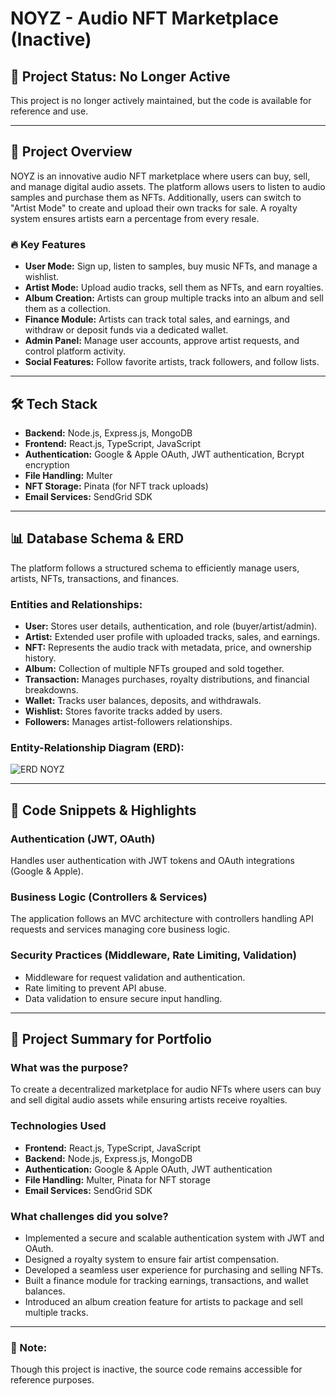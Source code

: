 # NOYZ - Audio NFT Marketplace (Inactive)

## 🚨 Project Status: No Longer Active
This project is no longer actively maintained, but the code is available for reference and use.

---

## 🎵 Project Overview
NOYZ is an innovative audio NFT marketplace where users can buy, sell, and manage digital audio assets. The platform allows users to listen to audio samples and purchase them as NFTs. Additionally, users can switch to "Artist Mode" to create and upload their own tracks for sale. A royalty system ensures artists earn a percentage from every resale.

### 🔥 Key Features
- **User Mode:** Sign up, listen to samples, buy music NFTs, and manage a wishlist.
- **Artist Mode:** Upload audio tracks, sell them as NFTs, and earn royalties.
- **Album Creation:** Artists can group multiple tracks into an album and sell them as a collection.
- **Finance Module:** Artists can track total sales, and earnings, and withdraw or deposit funds via a dedicated wallet.
- **Admin Panel:** Manage user accounts, approve artist requests, and control platform activity.
- **Social Features:** Follow favorite artists, track followers, and follow lists.

---

## 🛠️ Tech Stack
- **Backend:** Node.js, Express.js, MongoDB
- **Frontend:** React.js, TypeScript, JavaScript
- **Authentication:** Google & Apple OAuth, JWT authentication, Bcrypt encryption
- **File Handling:** Multer
- **NFT Storage:** Pinata (for NFT track uploads)
- **Email Services:** SendGrid SDK

---

## 📊 Database Schema & ERD
The platform follows a structured schema to efficiently manage users, artists, NFTs, transactions, and finances.

### **Entities and Relationships:**
- **User:** Stores user details, authentication, and role (buyer/artist/admin).
- **Artist:** Extended user profile with uploaded tracks, sales, and earnings.
- **NFT:** Represents the audio track with metadata, price, and ownership history.
- **Album:** Collection of multiple NFTs grouped and sold together.
- **Transaction:** Manages purchases, royalty distributions, and financial breakdowns.
- **Wallet:** Tracks user balances, deposits, and withdrawals.
- **Wishlist:** Stores favorite tracks added by users.
- **Followers:** Manages artist-followers relationships.

### **Entity-Relationship Diagram (ERD):**

![ERD NOYZ](https://github.com/user-attachments/assets/30eff317-73cd-4c4e-b1d0-ecac80553812)

---

## 📝 Code Snippets & Highlights
### Authentication (JWT, OAuth)
Handles user authentication with JWT tokens and OAuth integrations (Google & Apple).

### Business Logic (Controllers & Services)
The application follows an MVC architecture with controllers handling API requests and services managing core business logic.

### Security Practices (Middleware, Rate Limiting, Validation)
- Middleware for request validation and authentication.
- Rate limiting to prevent API abuse.
- Data validation to ensure secure input handling.

---

## 📌 Project Summary for Portfolio
### What was the purpose?
To create a decentralized marketplace for audio NFTs where users can buy and sell digital audio assets while ensuring artists receive royalties.

### Technologies Used
- **Frontend:** React.js, TypeScript, JavaScript
- **Backend:** Node.js, Express.js, MongoDB
- **Authentication:** Google & Apple OAuth, JWT authentication
- **File Handling:** Multer, Pinata for NFT storage
- **Email Services:** SendGrid SDK

### What challenges did you solve?
- Implemented a secure and scalable authentication system with JWT and OAuth.
- Designed a royalty system to ensure fair artist compensation.
- Developed a seamless user experience for purchasing and selling NFTs.
- Built a finance module for tracking earnings, transactions, and wallet balances.
- Introduced an album creation feature for artists to package and sell multiple tracks.

---

### 📌 Note:
Though this project is inactive, the source code remains accessible for reference purposes.

